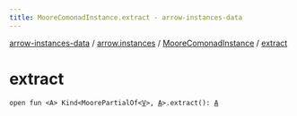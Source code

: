 ```yaml
---
title: MooreComonadInstance.extract - arrow-instances-data
---
```


[arrow-instances-data](../../index.html) / [arrow.instances](../index.html) / [MooreComonadInstance](index.html) / [extract](./extract.html)

# extract

`open fun <A> Kind<MoorePartialOf<`[`V`](index.html#V)`>, `[`A`](extract.html#A)`>.extract(): `[`A`](extract.html#A)